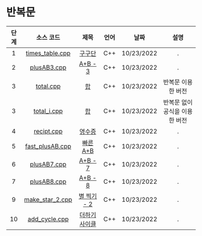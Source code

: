# 반복문
|단계|소스 코드|제목|언어|날짜|설명|
|:---:|:---:|:---:|:---:|:---:|:---:|
|1|[times_table.cpp](./times_table.cpp)|[구구단](http://boj.kr/2739)|C++|10/23/2022|.|
|2|[plusAB3.cpp](./plusAB3.cpp)|[A+B - 3](http://boj.kr/10950)|C++|10/23/2022|.|
|3|[total.cpp](./total.cpp)|[합](http://boj.kr/8393)|C++|10/23/2022|반복문 이용한 버전|
|3|[total_i.cpp](./total_i.cpp)|[합](http://boj.kr/8393)|C++|10/23/2022|반복문 없이 공식을 이용한 버전|
|4|[recipt.cpp](./recipt.cpp)|[영수증](http://boj.kr/25304)|C++|10/23/2022|.|
|5|[fast_plusAB.cpp](./fast_plusAB.cpp)|[빠른 A+B](http://boj.kr/15552)|C++|10/23/2022|.|
|6|[plusAB7.cpp](./plusAB7.cpp)|[A+B - 7](http://boj.kr/11021)|C++|10/23/2022|.|
|7|[plusAB8.cpp](./plusAB8.cpp)|[A+B - 8](http://boj.kr/11022)|C++|10/23/2022|.|
|9|[make_star_2.cpp](./make_star_2.cpp)|[별 찍기 - 2](http://boj.kr/2439)|C++|10/23/2022|.|
|10|[add_cycle.cpp](./add_cycle.cpp)|[더하기 사이클](http://boj.kr/1110)|C++|10/23/2022|.|